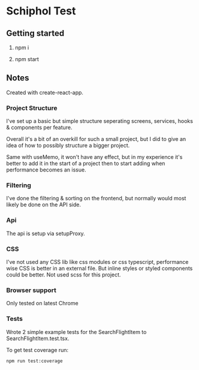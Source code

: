 # Schiphol Test

## Getting started
1. npm i

2. npm start

## Notes
Created with create-react-app.

### Project Structure
I've set up a basic but simple structure seperating screens, services, hooks & components per feature. 

Overall it's a bit of an overkill for such a small project, but I did to give an idea of how to possibly structure a bigger project. 

Same with useMemo, it won't have any effect, but in my experience it's better to add it in the start of a project then to start adding when performance becomes an issue.

### Filtering
I've done the filtering & sorting on the frontend, but normally would most likely be done on the API side.

### Api
The api is setup via setupProxy.

### CSS
I've not used any CSS lib like css modules or css typescript, performance wise CSS is better in an external file. But inline styles or styled components could be better. Not used scss for this project. 

### Browser support
Only tested on latest Chrome

###  Tests
Wrote 2 simple example tests for the SearchFlightItem to SearchFlightItem.test.tsx.

To get test coverage run:

```
npm run test:coverage
```
